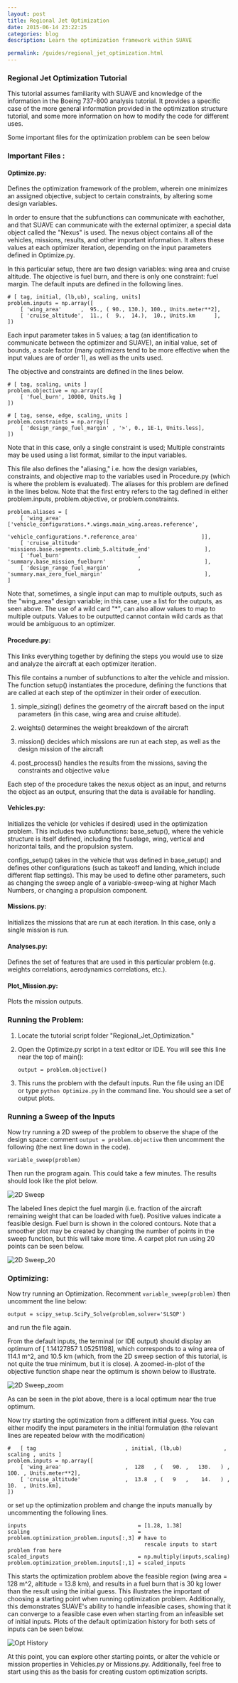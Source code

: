 ```yaml
---
layout: post
title: Regional Jet Optimization
date: 2015-06-14 23:22:25
categories: blog
description: Learn the optimization framework within SUAVE

permalink: /guides/regional_jet_optimization.html
---
```


<link rel="stylesheet" href="//cdn.jsdelivr.net/highlight.js/8.6/styles/default.min.css">
<script src="//cdn.jsdelivr.net/highlight.js/8.6/highlight.min.js"></script>
<script>hljs.initHighlightingOnLoad();</script>

### Regional Jet Optimization Tutorial
This tutorial assumes familiarity with SUAVE and knowledge of the information in the Boeing 737-800 analysis tutorial. It provides a specific case of the more general information provided in the optimization structure tutorial, and some more information on how to modify the code for different uses.

Some important files for the optimization problem can be seen below


### Important Files :

#### Optimize.py:
Defines the optimization framework of the problem, wherein one minimizes an assigned objective, subject to certain constraints, by altering some design variables.

 In order to ensure that the subfunctions can communicate with eachother, and that SUAVE can communicate with the external optimizer, a special data object called the "Nexus" is used. The nexus object contains all of the vehicles, missions, results, and other important information. It alters these values at each optimizer iteration, depending on the input parameters defined in Optimize.py.

In this particular setup, there are two design variables: wing area and cruise altitude. The objective is fuel burn, and there is only one constraint: fuel margin. The default inputs are defined in the following lines.


	# [ tag, initial, (lb,ub), scaling, units]
	problem.inputs = np.array([
		[ 'wing_area'      ,  95., ( 90., 130.), 100., Units.meter**2],
		[ 'cruise_altitude',  11., (  9.,  14.),  10., Units.km      ],
	])

Each input parameter takes in 5 values; a tag (an identification to communicate between the optimizer and SUAVE), an initial value, set of bounds, a scale factor (many optimizers tend to be more effective when the input values are of order 1), as well as the units used.

The objective and constraints are defined in the lines below.

	# [ tag, scaling, units ]
	problem.objective = np.array([
		[ 'fuel_burn', 10000, Units.kg ]
	])

	# [ tag, sense, edge, scaling, units ]
	problem.constraints = np.array([
		[ 'design_range_fuel_margin' , '>', 0., 1E-1, Units.less],
	])

Note that in this case, only a single constraint is used; Multiple constraints may be used using a list format, similar to the input variables.



This file also defines the "aliasing," i.e. how the design variables, constraints, and objective map to the variables used in Procedure.py (which is where the problem is evaluated). The aliases for this problem are defined in the lines below.  Note that the first entry refers to the tag defined in either problem.inputs, problem.objective, or problem.constraints.

	problem.aliases = [
		[ 'wing_area'                        ,   ['vehicle_configurations.*.wings.main_wing.areas.reference',
    	                                          'vehicle_configurations.*.reference_area'                    ]],  
		[ 'cruise_altitude'                  ,    'missions.base.segments.climb_5.altitude_end'                 ],
		[ 'fuel_burn'                        ,    'summary.base_mission_fuelburn'                               ],
		[ 'design_range_fuel_margin'         ,    'summary.max_zero_fuel_margin'                                ],
	]    

Note that, sometimes, a single input can map to multiple outputs, such as the "wing_area" design variable; in this case, use a list for the outputs, as seen above. The use of a wild card "*", can also allow values to map to multiple outputs. Values to be outputted cannot contain wild cards as that would be ambiguous to an optimizer.

#### Procedure.py:
This links everything together by defining the steps you would use to size and analyze the aircraft at each optimizer iteration.

This file contains a number of subfunctions to alter the vehicle and mission. The function setup() instantiates the procedure, defining the functions that are called at each step of the optimizer in their order of execution.

1. simple_sizing() defines the geometry of the aircraft based on the input parameters (in this case, wing area and cruise altitude).

2. weights() determines the weight breakdown of the aircraft

3. mission() decides which missions are run at each step, as well as the design mission of the aircraft

4. post_process() handles the results from the missions, saving the constraints and objective value

Each step of the procedure takes the nexus object as an input, and returns the object as an output, ensuring that the data is available for handling.

#### Vehicles.py:
 Initializes the vehicle (or vehicles if desired) used in the optimization problem. This includes two subfunctions: base_setup(), where the vehicle structure is itself defined, including the fuselage, wing, vertical and horizontal tails, and the propulsion system.

configs_setup() takes in the vehicle that was defined in base_setup() and defines other configurations (such as takeoff and landing, which include different flap settings). This may be used to define other parameters, such as changing the sweep angle of a variable-sweep-wing at higher Mach Numbers, or changing a propulsion component.

#### Missions.py:
 Initializes the missions that are run at each iteration. In this case, only a single mission is run.

#### Analyses.py:
 Defines the set of features that are used in this particular problem (e.g. weights correlations, aerodynamics correlations, etc.).

#### Plot_Mission.py:
Plots the mission outputs.

### Running the Problem:
1. Locate the tutorial script folder "Regional_Jet_Optimization."

2. Open the Optimize.py script in a text editor or IDE. You will see this line near the top of main():

	`output = problem.objective()`

3. This runs the problem with the default inputs. Run the file using an IDE or type `python Optimize.py` in the command line. You should see a set of output plots.


### Running a Sweep of the Inputs
Now try running a 2D sweep of the problem to observe the shape of the design space: comment `output = problem.objective` then uncomment the following (the next line down in the code).

	variable_sweep(problem)

Then run the program again. This could take a few minutes. The results should look like the plot below.

![2D Sweep](/images/wing_area_v_cruise_altitude_v_fuel_burn_5_steps.png)

The labeled lines depict the fuel margin (i.e. fraction of the aircraft remaining weight that can be loaded with fuel). Positive values indicate a feasible design. Fuel burn is shown in the colored contours. Note that a smoother plot may be created by changing the number of points in the sweep function, but this will take more time. A carpet plot run using 20 points can be seen below.

![2D Sweep_20](/images/wing_area_v_cruise_altitude_v_fuel_burn.png)


### Optimizing:

 Now try running an Optimization. Recomment `variable_sweep(problem)` then uncomment the line below:

	output = scipy_setup.SciPy_Solve(problem,solver='SLSQP')

and run the file again.

From the default inputs, the terminal (or IDE output) should display an optimum of [ 1.14127857  1.05251198], which corresponds to a wing area of 114.1 m^2, and 10.5 km (which, from the 2D sweep section of this tutorial, is not quite the true minimum, but it is close). A zoomed-in-plot of the objective function shape near the optimum is shown below to illustrate.

![2D Sweep_zoom](/images/wing_area_v_cruise_altitude_v_fuel_burn_5_steps_zoomed.png)


As can be seen in the plot above, there is a local optimum near the true optimum.

Now try starting the optimization from a different initial guess. You can either modify the input parameters in the initial formulation (the relevant lines are repeated below with the modification)

	#   [ tag                            , initial, (lb,ub)             , scaling , units ]
    problem.inputs = np.array([
        [ 'wing_area'                    ,  128   , (   90. ,   130.   ) ,   100. , Units.meter**2],
        [ 'cruise_altitude'              ,  13.8  , (   9   ,    14.   ) ,   10.  , Units.km],
    ])


or set up the optimization problem and change the inputs manually by uncommenting the following lines.


    inputs                                   = [1.28, 1.38]
    scaling                                  = problem.optimization_problem.inputs[:,3] # have to 
    										   rescale inputs to start problem from here
    scaled_inputs                            = np.multiply(inputs,scaling)
    problem.optimization_problem.inputs[:,1] = scaled_inputs


 This starts the optimization problem above the feasible region (wing area = 128 m^2, altitude = 13.8 km), and results in a fuel burn that is 30 kg lower than the result using the initial guess. This illustrates the important of choosing a starting point when running optimization problem. Additionally, this demonstrates SUAVE's ability to handle infeasible cases, showing that it can converge to a feasible case even when starting from an infeasible set of initial inputs. Plots of the default optimization history for both sets of inputs can be seen below.

![Opt History](/images/optimization_path.png)


At this point, you can explore other starting points, or alter the vehicle or mission properties in Vehicles.py or Missions.py. Additionally, feel free to start using this as the basis for creating custom optimization scripts.